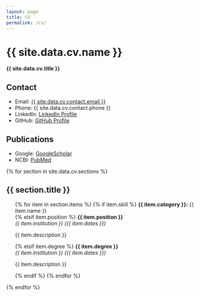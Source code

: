 ```yaml
---
layout: page
title: CV
permalink: /cv/
---
```

<h1>{{ site.data.cv.name }}</h1>
<p><strong>{{ site.data.cv.title }}</strong></p>

<h2>Contact</h2>
<ul>
  <li>Email: <a href="mailto:{{ site.data.cv.contact.email }}">{{ site.data.cv.contact.email }}</a></li>
  <li>Phone: {{ site.data.cv.contact.phone }}</li>
  <li>LinkedIn: <a href="{{ site.data.cv.contact.linkedin }}" target="_blank">LinkedIn Profile</a></li>
  <li>GitHub: <a href="{{ site.data.cv.contact.github }}" target="_blank">GitHub Profile</a></li>
</ul>
<h2>Publications</h2>
<ul>
  <li>Google: <a href="https://scholar.google.com/citations?hl=en&user=-UAQUkEAAAAJ&view_op=list_works&authuser=1&sortby=pubdate" target="_blank">GoogleScholar</a></li>
 <li>NCBI: <a href="https://www.ncbi.nlm.nih.gov/myncbi/1PIYcdwgAAHAl/bibliography/public/" target="_blank">PubMed</a></li>
</ul>

{% for section in site.data.cv.sections %}
  <h2>{{ section.title }}</h2>
  <ul>
    {% for item in section.items %}
        {% if item.skill %}
          <strong>{{ item.category }}:</strong> {{ item.name }}<br/>
        {% elsif item.position %}
          <strong>{{ item.position }}</strong><br/>
          <em>{{ item.institution }} ({{ item.dates }})</em><br/>
          <p>{{ item.description }}</p>
        {% elsif item.degree %}
          <strong>{{ item.degree }}</strong><br/>
          <em>{{ item.institution }} ({{ item.dates }})</em><br/>
          <p>{{ item.description }}</p>
        {% endif %}
    {% endfor %}
  </ul>
{% endfor %}


